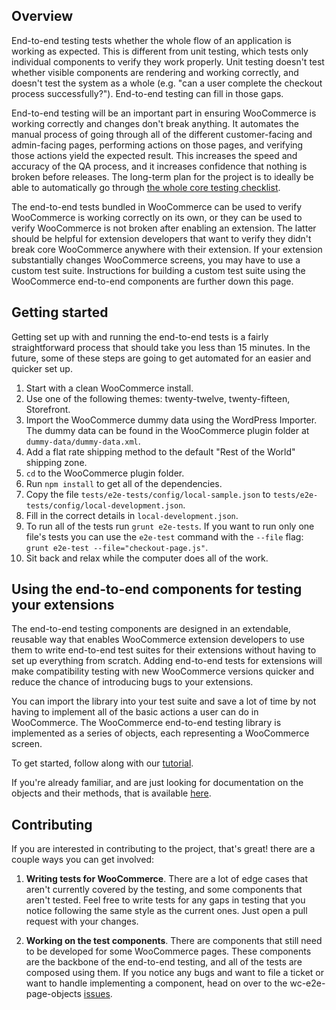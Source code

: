 ## Overview

End-to-end testing tests whether the whole flow of an application is working as expected. This is different from unit testing, which tests only individual components to verify they work properly. Unit testing doesn't test whether visible components are rendering and working correctly, and doesn't test the system as a whole (e.g. "can a user complete the checkout process successfully?"). End-to-end testing can fill in those gaps.

End-to-end testing will be an important part in ensuring WooCommerce is working correctly and changes don't break anything. It automates the manual process of going through all of the different customer-facing and admin-facing pages, performing actions on those pages, and verifying those actions yield the expected result. This increases the speed and accuracy of the QA process, and it increases confidence that nothing is broken before releases. The long-term plan for the project is to ideally be able to automatically go through [the whole core testing checklist](https://github.com/woocommerce/woocommerce/wiki/Core-Testing-Checklist).

The end-to-end tests bundled in WooCommerce can be used to verify WooCommerce is working correctly on its own, or they can be used to verify WooCommerce is not broken after enabling an extension. The latter should be helpful for extension developers that want to verify they didn't break core WooCommerce anywhere with their extension. If your extension substantially changes WooCommerce screens, you may have to use a custom test suite. Instructions for building a custom test suite using the WooCommerce end-to-end components are further down this page.

## Getting started

Getting set up with and running the end-to-end tests is a fairly straightforward process that should take you less than 15 minutes. In the future, some of these steps are going to get automated for an easier and quicker set up.
1. Start with a clean WooCommerce install.
2. Use one of the following themes: twenty-twelve, twenty-fifteen, Storefront.
3. Import the WooCommerce dummy data using the WordPress Importer. The dummy data can be found in the WooCommerce plugin folder at `dummy-data/dummy-data.xml`.
4. Add a flat rate shipping method to the default "Rest of the World" shipping zone.
5. `cd` to the WooCommerce plugin folder.
6. Run `npm install` to get all of the dependencies.
7. Copy the file `tests/e2e-tests/config/local-sample.json` to `tests/e2e-tests/config/local-development.json`.
8. Fill in the correct details in `local-development.json`.
9. To run all of the tests run `grunt e2e-tests`. If you want to run only one file's tests you can use the `e2e-test` command with the `--file` flag: `grunt e2e-test --file="checkout-page.js"`.
10. Sit back and relax while the computer does all of the work.

## Using the end-to-end components for testing your extensions

The end-to-end testing components are designed in an extendable, reusable way that enables WooCommerce extension developers to use them to write end-to-end test suites for their extensions without having to set up everything from scratch. Adding end-to-end tests for extensions will make compatibility testing with new WooCommerce versions quicker and reduce the chance of introducing bugs to your extensions.

You can import the library into your test suite and save a lot of time by not having to implement all of the basic actions a user can do in WooCommerce. The WooCommerce end-to-end testing library is implemented as a series of objects, each representing a WooCommerce screen. 

To get started, follow along with our [tutorial](#todo).

If you're already familiar, and are just looking for documentation on the objects and their methods, that is available [here](https://woocommerce.github.io/wc-e2e-page-objects/wc-e2e-page-objects/0.2.2/).

## Contributing

If you are interested in contributing to the project, that's great! there are a couple ways you can get involved:

1. **Writing tests for WooCommerce**. There are a lot of edge cases that aren't currently covered by the testing, and some components that aren't tested. Feel free to write tests for any gaps in testing that you notice following the same style as the current ones. Just open a pull request with your changes.

2. **Working on the test components**. There are components that still need to be developed for some WooCommerce pages. These components are the backbone of the end-to-end testing, and all of the tests are composed using them. If you notice any bugs and want to file a ticket or want to handle implementing a component, head on over to the wc-e2e-page-objects [issues](https://github.com/woocommerce/wc-e2e-page-objects/issues). 
